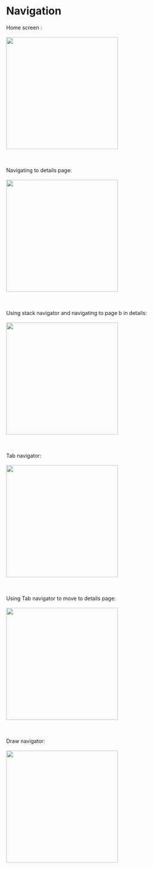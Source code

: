 # Navigation

Home screen :
<br><br>
<img src="/AC-SS/Nav-2.jpg" width="300">
<br><br><br>

Navigating to details page:
<br><br>
<img src="/AC-SS/Nav-1.jpg" width="300">
<br><br><br>

Using stack navigator and navigating to page b in details:
<br><br>
<img src="/AC-SS/Nav-3.jpg" width="300">
<br><br><br>

Tab navigator:
<br><br>
<img src="/AC-SS/Nav-4.jpg" width="300">
<br><br><br>

Using Tab navigator to move to details page:
<br><br>
<img src="/AC-SS/Nav-5.jpg" width="300">
<br><br><br>

Draw navigator:
<br><br>
<img src="/AC-SS/Nav-6.jpg" width="300">
<br><br><br>
